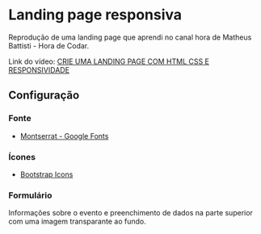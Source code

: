 # Landing page responsiva

Reprodução de uma landing page que aprendi no canal hora de Matheus Battisti - Hora de Codar.

Link do vídeo: [CRIE UMA LANDING PAGE COM HTML CSS E RESPONSIVIDADE](https://www.youtube.com/watch?v=6wd7PK3G7Zo)

## Configuração

### Fonte

* [Montserrat - Google Fonts](https://fonts.google.com/specimen/Montserrat?query=montserrat)

### Ícones

* [Bootstrap Icons](https://icons.getbootstrap.com/#install)

### Formulário

Informações sobre o evento e preenchimento de dados na parte superior com uma imagem transparante ao fundo.